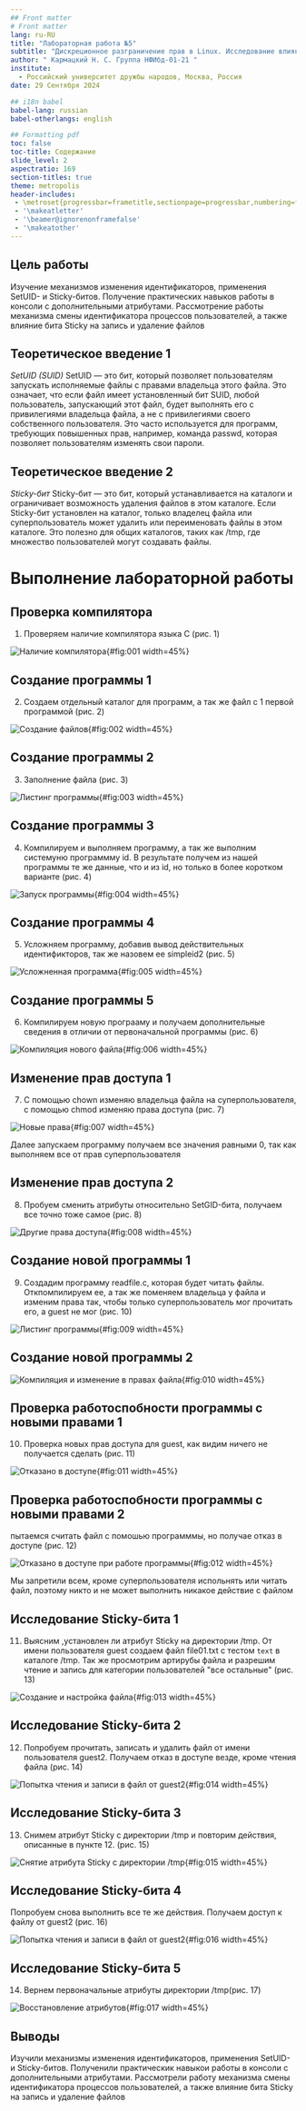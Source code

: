 ```yaml
---
## Front matter
# Front matter
lang: ru-RU
title: "Лабораторная работа №5"
subtitle: "Дискреционное разграничение прав в Linux. Исследование влияния дополнительных атрибутов"
author: " Кармацкий Н. С. Группа НФИбд-01-21 "
institute:
  - Российский университет дружбы народов, Москва, Россия
date: 29 Сентября 2024

## i18n babel
babel-lang: russian
babel-otherlangs: english

## Formatting pdf
toc: false
toc-title: Содержание
slide_level: 2
aspectratio: 169
section-titles: true
theme: metropolis
header-includes:
 - \metroset{progressbar=frametitle,sectionpage=progressbar,numbering=fraction}
 - '\makeatletter'
 - '\beamer@ignorenonframefalse'
 - '\makeatother'
---
```


## Цель работы

Изучение механизмов изменения идентификаторов, применения SetUID- и Sticky-битов. Получение практических навыков работы в консоли с дополнительными атрибутами. Рассмотрение работы механизма смены идентификатора процессов пользователей, а также влияние бита Sticky на запись и удаление файлов

## Теоретическое введение 1

*SetUID (SUID)*
SetUID — это бит, который позволяет пользователям запускать исполняемые файлы с правами владельца этого файла. Это означает, что если файл имеет установленный бит SUID, любой пользователь, запускающий этот файл, будет выполнять его с привилегиями владельца файла, а не с привилегиями своего собственного пользователя. Это часто используется для программ, требующих повышенных прав, например, команда passwd, которая позволяет пользователям изменять свои пароли.

## Теоретическое введение 2

*Sticky-бит*
Sticky-бит — это бит, который устанавливается на каталоги и ограничивает возможность удаления файлов в этом каталоге. Если Sticky-бит установлен на каталог, только владелец файла или суперпользователь может удалить или переименовать файлы в этом каталоге. Это полезно для общих каталогов, таких как /tmp, где множество пользователей могут создавать файлы.

# Выполнение лабораторной работы

## Проверка компилятора

1. Проверяем наличие компилятора языка C (рис. 1)

![Наличие компилятора](image/1.png){#fig:001 width=45%}

## Создание программы 1

2. Создаем отдельный каталог для программ, а так же файл с 1 первой программой (рис. 2)

![Создание файлов](image/2.png){#fig:002 width=45%}

## Создание программы 2

3. Заполнение файла (рис. 3)

![Листинг программы](image/3.png){#fig:003 width=45%}

## Создание программы 3

4. Компилируем и выполняем программу, а так же выполним системуню программму id. В результате получем из нашей программы те же данные, что и из id, но только в более коротком варианте (рис. 4)

![Запуск программы](image/4.png){#fig:004 width=45%}

## Создание программы 4

5. Усложняем программу, добавив вывод действительных идентификторов, так же назовем ее simpleid2 (рис. 5)

![Усложненная программа](image/5.png){#fig:005 width=45%}

## Создание программы 5

6. Компилируем новую програаму и получаем дополнительные сведения в отличии от первоначальной программы (рис. 6)

![Компиляция нового файла](image/6.png){#fig:006 width=45%}

## Изменение прав доступа 1

7. С помощью chown изменяю владельца файла на суперпользователя, с помощью chmod изменяю права доступа (рис. 7)

![Новые права](image/7.png){#fig:007 width=45%}

Далее запускаем программу получаем все значения равными 0, так как выполняем все от прав суперпользователя

## Изменение прав доступа 2

8. Пробуем сменить атрибуты относительно SetGID-бита, получаем все точно тоже самое (рис. 8)

![Другие права доступа](image/8.png){#fig:008 width=45%}

## Создание новой программы 1

9. Создадим программу readfile.c, которая будет читать файлы. Откпомпилируем ее, а так же поменяем владельца у файла и изменим права так, чтобы только суперпользователь мог прочитать его, а guest не мог (рис. 10)

![Листинг программы](image/9.png){#fig:009 width=45%}

## Создание новой программы 2

![Компиляция и изменение в правах файла](image/10.png){#fig:010 width=45%}

## Проверка работоспобности программы с новыми правами 1

10. Проверка новых прав доступа для guest, как видим ничего не получается сделать (рис. 11)

![Отказано в доступе](image/11.png){#fig:011 width=45%}

## Проверка работоспобности программы с новыми правами 2

пытаемся считать файл с помошью программмы, но получае отказ в доступе (рис. 12)

![Отказано в доступе при работе программы](image/12.png){#fig:012 width=45%}

Мы запретили всем, кроме суперпользователя испольнять или читать файл, поэтому никто и не может выполнить никакое действие с файлом


## Исследование Sticky-бита 1

11. Выясним ,установлен ли атрибут Sticky на директории /tmp. От имени пользователя guest создаем файл file01.txt с тестом `text` в каталоге /tmp. Так же просмотрим артирубы файла и разрешим чтение и запись для категории пользователей "все остальные" (рис. 13)

![Создание и настройка файла](image/13.png){#fig:013 width=45%}

## Исследование Sticky-бита 2

12. Попробуем прочитать, записать и удалить файл от имени пользователя guest2. Получаем отказ в доступе везде, кроме чтения файла (рис. 14)

![Попытка чтения и записи в файл от guest2](image/14.png){#fig:014 width=45%}

## Исследование Sticky-бита 3

13. Снимем атрибут Sticky с директории /tmp  и повторим действия, описанные в пункте 12. (рис. 15)

![Снятие атрибута Sticky с директории /tmp](image/15.png){#fig:015 width=45%}

## Исследование Sticky-бита 4

Попробуем снова выполнить все те же действия. Получаем доступ к файлу от guest2 (рис. 16)

![Попытка чтения и записи в файл от guest2](image/16.png){#fig:016 width=45%}

## Исследование Sticky-бита 5

14. Вернем первоначальные атрибуты директории /tmp(рис. 17)

![Восстановление атрибутов](image/17.png){#fig:017 width=45%}


## Выводы

Изучили механизмы изменения идентификаторов, применения SetUID- и Sticky-битов. Полученили практическик навыкои работы в консоли с дополнительными атрибутами. Рассмотрели работу механизма смены идентификатора процессов пользователей, а также влияние бита Sticky на запись и удаление файлов
